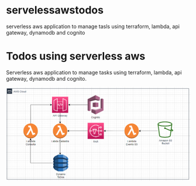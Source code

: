 # servelessawstodos
serverless aws application to manage tasls using terraform, lambda, api gateway, dynamodb and cognito

# Todos using serverless aws

Serverless aws application to manage tasks using terraform, lambda, api gateway, dynamodb and cognito.

![diagrama](./diagram.png)